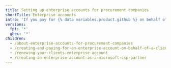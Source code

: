 ```yaml
---
title: Setting up enterprise accounts for procurement companies
shortTitle: Enterprise accounts
intro: 'If you pay for {% data variables.product.github %} on behalf of a client, you can configure their enterprise account and payment settings to optimize convenience and security.'
versions:
  fpt: '*'
  ghec: '*'
children:
  - /about-enterprise-accounts-for-procurement-companies
  - /creating-and-paying-for-an-enterprise-account-on-behalf-of-a-client
  - /renewing-your-clients-enterprise-account
  - /creating-an-enterprise-account-as-a-microsoft-csp-partner
---
```


